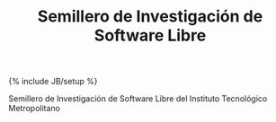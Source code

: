 ﻿---
layout: page
title: Semillero de Investigación de Software Libre
tagline:
---
{% include JB/setup %}

Semillero de Investigación de Software Libre del Instituto Tecnológico Metropolitano
